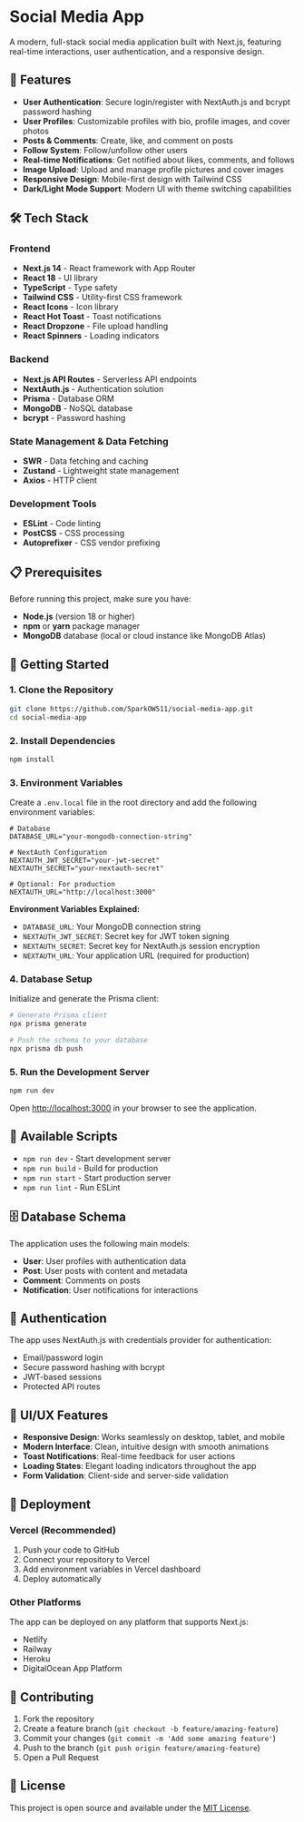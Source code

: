 # Social Media App

A modern, full-stack social media application built with Next.js, featuring real-time interactions, user authentication, and a responsive design.

## 🚀 Features

- **User Authentication**: Secure login/register with NextAuth.js and bcrypt password hashing
- **User Profiles**: Customizable profiles with bio, profile images, and cover photos
- **Posts & Comments**: Create, like, and comment on posts
- **Follow System**: Follow/unfollow other users
- **Real-time Notifications**: Get notified about likes, comments, and follows
- **Image Upload**: Upload and manage profile pictures and cover images
- **Responsive Design**: Mobile-first design with Tailwind CSS
- **Dark/Light Mode Support**: Modern UI with theme switching capabilities

## 🛠️ Tech Stack

### Frontend
- **Next.js 14** - React framework with App Router
- **React 18** - UI library
- **TypeScript** - Type safety
- **Tailwind CSS** - Utility-first CSS framework
- **React Icons** - Icon library
- **React Hot Toast** - Toast notifications
- **React Dropzone** - File upload handling
- **React Spinners** - Loading indicators

### Backend
- **Next.js API Routes** - Serverless API endpoints
- **NextAuth.js** - Authentication solution
- **Prisma** - Database ORM
- **MongoDB** - NoSQL database
- **bcrypt** - Password hashing

### State Management & Data Fetching
- **SWR** - Data fetching and caching
- **Zustand** - Lightweight state management
- **Axios** - HTTP client

### Development Tools
- **ESLint** - Code linting
- **PostCSS** - CSS processing
- **Autoprefixer** - CSS vendor prefixing

## 📋 Prerequisites

Before running this project, make sure you have:

- **Node.js** (version 18 or higher)
- **npm** or **yarn** package manager
- **MongoDB** database (local or cloud instance like MongoDB Atlas)

## 🚀 Getting Started

### 1. Clone the Repository

```bash
git clone https://github.com/SparkOW511/social-media-app.git
cd social-media-app
```

### 2. Install Dependencies

```bash
npm install
```

### 3. Environment Variables

Create a `.env.local` file in the root directory and add the following environment variables:

```env
# Database
DATABASE_URL="your-mongodb-connection-string"

# NextAuth Configuration
NEXTAUTH_JWT_SECRET="your-jwt-secret"
NEXTAUTH_SECRET="your-nextauth-secret"

# Optional: For production
NEXTAUTH_URL="http://localhost:3000"
```

**Environment Variables Explained:**
- `DATABASE_URL`: Your MongoDB connection string
- `NEXTAUTH_JWT_SECRET`: Secret key for JWT token signing
- `NEXTAUTH_SECRET`: Secret key for NextAuth.js session encryption
- `NEXTAUTH_URL`: Your application URL (required for production)

### 4. Database Setup

Initialize and generate the Prisma client:

```bash
# Generate Prisma client
npx prisma generate

# Push the schema to your database
npx prisma db push
```

### 5. Run the Development Server

```bash
npm run dev
```

Open [http://localhost:3000](http://localhost:3000) in your browser to see the application.

## 🔧 Available Scripts

- `npm run dev` - Start development server
- `npm run build` - Build for production
- `npm run start` - Start production server
- `npm run lint` - Run ESLint

## 🗄️ Database Schema

The application uses the following main models:

- **User**: User profiles with authentication data
- **Post**: User posts with content and metadata
- **Comment**: Comments on posts
- **Notification**: User notifications for interactions

## 🔐 Authentication

The app uses NextAuth.js with credentials provider for authentication:
- Email/password login
- Secure password hashing with bcrypt
- JWT-based sessions
- Protected API routes

## 🎨 UI/UX Features

- **Responsive Design**: Works seamlessly on desktop, tablet, and mobile
- **Modern Interface**: Clean, intuitive design with smooth animations
- **Toast Notifications**: Real-time feedback for user actions
- **Loading States**: Elegant loading indicators throughout the app
- **Form Validation**: Client-side and server-side validation

## 🚀 Deployment

### Vercel (Recommended)

1. Push your code to GitHub
2. Connect your repository to Vercel
3. Add environment variables in Vercel dashboard
4. Deploy automatically

### Other Platforms

The app can be deployed on any platform that supports Next.js:
- Netlify
- Railway
- Heroku
- DigitalOcean App Platform

## 🤝 Contributing

1. Fork the repository
2. Create a feature branch (`git checkout -b feature/amazing-feature`)
3. Commit your changes (`git commit -m 'Add some amazing feature'`)
4. Push to the branch (`git push origin feature/amazing-feature`)
5. Open a Pull Request

## 📝 License

This project is open source and available under the [MIT License](LICENSE).

